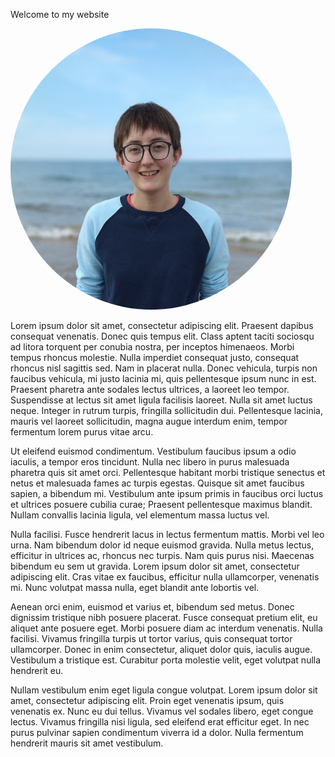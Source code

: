 Welcome to my website

<a href="url"><img src="Images/me cropped.png" height="450 px" width="450 px" style="border-radius:50%"></a>

Lorem ipsum dolor sit amet, consectetur adipiscing elit. Praesent dapibus consequat venenatis. Donec quis tempus elit. Class aptent taciti sociosqu ad litora torquent per conubia nostra, per inceptos himenaeos. Morbi tempus rhoncus molestie. Nulla imperdiet consequat justo, consequat rhoncus nisl sagittis sed. Nam in placerat nulla. Donec vehicula, turpis non faucibus vehicula, mi justo lacinia mi, quis pellentesque ipsum nunc in est. Praesent pharetra ante sodales lectus ultrices, a laoreet leo tempor. Suspendisse at lectus sit amet ligula facilisis laoreet. Nulla sit amet luctus neque. Integer in rutrum turpis, fringilla sollicitudin dui. Pellentesque lacinia, mauris vel laoreet sollicitudin, magna augue interdum enim, tempor fermentum lorem purus vitae arcu.

Ut eleifend euismod condimentum. Vestibulum faucibus ipsum a odio iaculis, a tempor eros tincidunt. Nulla nec libero in purus malesuada pharetra quis sit amet orci. Pellentesque habitant morbi tristique senectus et netus et malesuada fames ac turpis egestas. Quisque sit amet faucibus sapien, a bibendum mi. Vestibulum ante ipsum primis in faucibus orci luctus et ultrices posuere cubilia curae; Praesent pellentesque maximus blandit. Nullam convallis lacinia ligula, vel elementum massa luctus vel.

Nulla facilisi. Fusce hendrerit lacus in lectus fermentum mattis. Morbi vel leo urna. Nam bibendum dolor id neque euismod gravida. Nulla metus lectus, efficitur in ultrices ac, rhoncus nec turpis. Nam quis purus nisi. Maecenas bibendum eu sem ut gravida. Lorem ipsum dolor sit amet, consectetur adipiscing elit. Cras vitae ex faucibus, efficitur nulla ullamcorper, venenatis mi. Nunc volutpat massa nulla, eget blandit ante lobortis vel.

Aenean orci enim, euismod et varius et, bibendum sed metus. Donec dignissim tristique nibh posuere placerat. Fusce consequat pretium elit, eu aliquet ante posuere eget. Morbi posuere diam ac interdum venenatis. Nulla facilisi. Vivamus fringilla turpis ut tortor varius, quis consequat tortor ullamcorper. Donec in enim consectetur, aliquet dolor quis, iaculis augue. Vestibulum a tristique est. Curabitur porta molestie velit, eget volutpat nulla hendrerit eu.

Nullam vestibulum enim eget ligula congue volutpat. Lorem ipsum dolor sit amet, consectetur adipiscing elit. Proin eget venenatis ipsum, quis venenatis ex. Nunc eu dui tellus. Vivamus vel sodales libero, eget congue lectus. Vivamus fringilla nisi ligula, sed eleifend erat efficitur eget. In nec purus pulvinar sapien condimentum viverra id a dolor. Nulla fermentum hendrerit mauris sit amet vestibulum.
